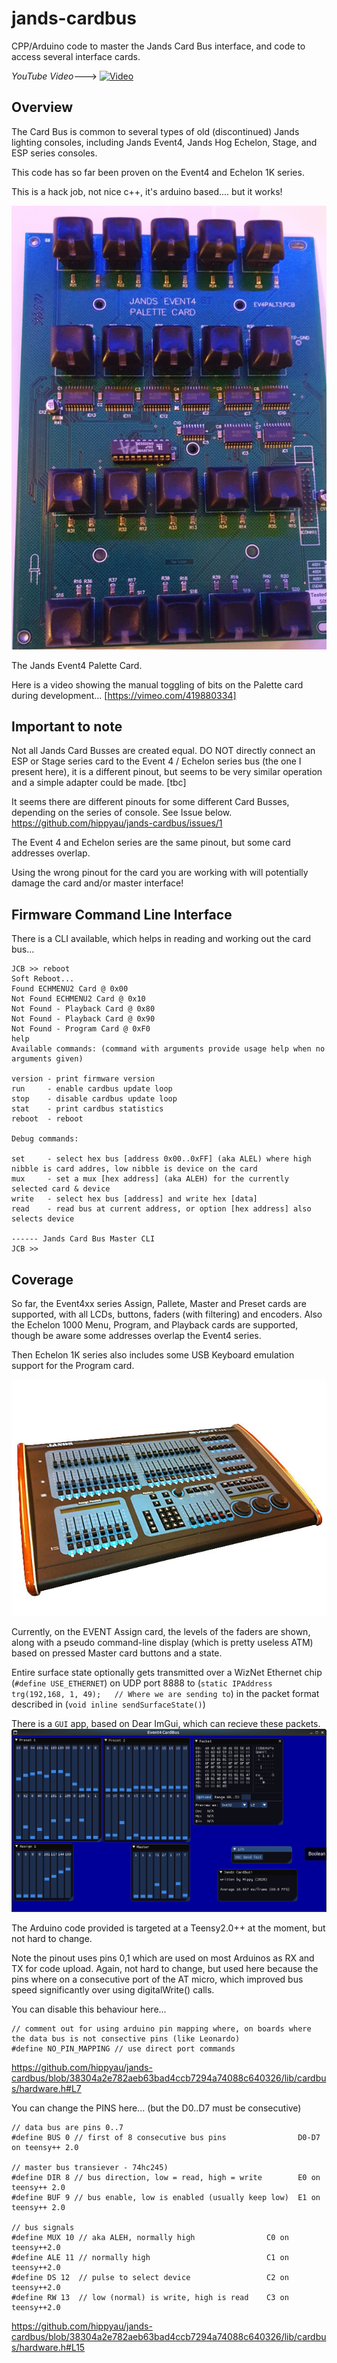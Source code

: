 # jands-cardbus
CPP/Arduino code to master the Jands Card Bus interface, and code to access several interface cards.  

*YouTube Video*---> 
[![Video](https://img.youtube.com/vi/OtjAWHLR7C0/0.jpg)](https://www.youtube.com/watch?v=OtjAWHLR7C0)


## Overview 

The Card Bus is common to several types of old (discontinued) Jands lighting consoles, including Jands Event4, Jands Hog Echelon, Stage, and ESP series consoles.

This code has so far been proven on the Event4 and Echelon 1K series.

This is a hack job, not nice c++, it's arduino based.... but it works!

![Jands Event4 Palette Card](https://github.com/hippyau/jands-cardbus/raw/master/docs/img/408-pallete-card.png)

The Jands Event4 Palette Card.


Here is a video showing the manual toggling of bits on the Palette card during development...  [https://vimeo.com/419880334]


## Important to note 

Not all Jands Card Busses are created equal.  DO NOT directly connect an ESP or Stage series card to the Event 4 / Echelon series bus (the one I present here), it is a different pinout, but seems to be very similar operation and a simple adapter could be made. [tbc] 

It seems there are different pinouts for some different Card Busses, depending on the series of console.  See Issue below.
https://github.com/hippyau/jands-cardbus/issues/1

The Event 4 and Echelon series are the same pinout, but some card addresses overlap.

Using the wrong pinout for the card you are working with will potentially damage the card and/or master interface!


## Firmware Command Line Interface

There is a CLI available, which helps in reading and working out the card bus...

```
JCB >> reboot
Soft Reboot...
Found ECHMENU2 Card @ 0x00
Not Found ECHMENU2 Card @ 0x10
Not Found - Playback Card @ 0x80
Not Found - Playback Card @ 0x90
Not Found - Program Card @ 0xF0
help
Available commands: (command with arguments provide usage help when no arguments given)

version - print firmware version
run     - enable cardbus update loop
stop    - disable cardbus update loop
stat    - print cardbus statistics
reboot  - reboot

Debug commands:

set     - select hex bus [address 0x00..0xFF] (aka ALEL) where high nibble is card addres, low nibble is device on the card
mux     - set a mux [hex address] (aka ALEH) for the currently selected card & device
write   - select hex bus [address] and write hex [data]
read    - read bus at current address, or option [hex address] also selects device 

------ Jands Card Bus Master CLI
JCB >> 
```

## Coverage

So far, the Event4xx series Assign, Pallete, Master and Preset cards are supported, with all LCDs, buttons, faders (with filtering) and encoders.
Also the Echelon 1000 Menu, Program, and Playback cards are supported, though be aware some addresses overlap the Event4 series.

Then Echelon 1K series also includes some USB Keyboard emulation support for the Program card. 

![Jands EVENT408](https://github.com/hippyau/jands-cardbus/raw/master/docs/img/event408.jpg)

Currently, on the EVENT Assign card, the levels of the faders are shown, along with a pseudo command-line display (which is pretty useless ATM) based on pressed Master card buttons and a state.

Entire surface state optionally gets transmitted over a WizNet Ethernet chip (```#define USE_ETHERNET```) on UDP port 8888 to (```static IPAddress trg(192,168, 1, 49);   // Where we are sending to```) in the packet format described in (```void inline sendSurfaceState()```)

There is a ```GUI``` app, based on Dear ImGui, which can recieve these packets.
![Jands EVENT4 GUI](https://github.com/hippyau/jands-cardbus/raw/master/docs/img/GUI-408.png)

The Arduino code provided is targeted at a Teensy2.0++ at the moment, but not hard to change.

Note the pinout uses pins 0,1 which are used on most Arduinos as RX and TX for code upload.
Again, not hard to change, but used here because the pins where on a consecutive port of the AT micro, which improved bus speed significantly over using digitalWrite() calls.

You can disable this behaviour here...

```
// comment out for using arduino pin mapping where, on boards where the data bus is not consective pins (like Leonardo)
#define NO_PIN_MAPPING // use direct port commands
```
https://github.com/hippyau/jands-cardbus/blob/38304a2e782aeb63bad4ccb7294a74088c640326/lib/cardbus/hardware.h#L7

You can change the PINS here... (but the D0..D7 must be consecutive)

```
// data bus are pins 0..7
#define BUS 0 // first of 8 consecutive bus pins                D0-D7 on teensy++ 2.0

// master bus transiever - 74hc245)
#define DIR 8 // bus direction, low = read, high = write        E0 on teensy++ 2.0
#define BUF 9 // bus enable, low is enabled (usually keep low)  E1 on teensy++ 2.0

// bus signals
#define MUX 10 // aka ALEH, normally high                C0 on teensy++2.0
#define ALE 11 // normally high                          C1 on teensy++2.0
#define DS 12  // pulse to select device                 C2 on teensy++2.0
#define RW 13  // low (normal) is write, high is read    C3 on teensy++2.0

```
https://github.com/hippyau/jands-cardbus/blob/38304a2e782aeb63bad4ccb7294a74088c640326/lib/cardbus/hardware.h#L15










